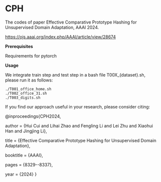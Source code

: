 # CPH
The codes of paper Effective Comparative Prototype Hashing for Unsupervised Domain Adaptation, AAAI 2024.

https://ojs.aaai.org/index.php/AAAI/article/view/28674

**Prerequisites**

Requirements for pytorch
   
    
**Usage**

We integrate train step and test step in a bash file T00X_{dataset}.sh, please run it as follows:

    ./T001_office_home.sh
    ./T002_office_31.sh
    ./T003_digits.sh

If you find our approach useful in your research, please consider citing:

@inproceedings{CPH2024,

  author       = {Hui Cui and Lihai Zhao and Fengling Li and Lei Zhu and Xiaohui Han and Jingjing Li},
  
  title        = {Effective Comparative Prototype Hashing for Unsupervised Domain Adaptation},
  
  booktitle    = {AAAI},
  
  pages        = {8329--8337},
  
  year         = {2024}
}
